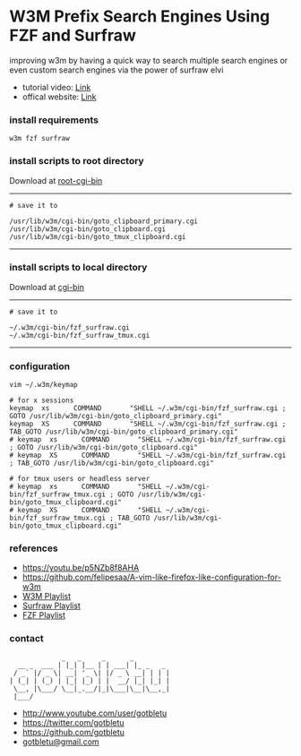 # W3M Prefix Search Engines Using FZF and Surfraw
improving w3m by having a quick way to search multiple search engines or even custom search engines via the power of surfraw elvi

* tutorial video: [Link](https://youtu.be/p5NZb8f8AHA)
* offical website: [Link](https://www.youtube.com/user/gotbletu)

### install requirements
    w3m fzf surfraw

### install scripts to root directory
Download at [root-cgi-bin](w3m_plugins/root-cgi-bin)
    
---- 
    # save it to 
    
    /usr/lib/w3m/cgi-bin/goto_clipboard_primary.cgi
    /usr/lib/w3m/cgi-bin/goto_clipboard.cgi
    /usr/lib/w3m/cgi-bin/goto_tmux_clipboard.cgi
---- 
    
### install scripts to local directory
Download at [cgi-bin](w3m_plugins/cgi-bin)
    
---- 
    # save it to 
    
    ~/.w3m/cgi-bin/fzf_surfraw.cgi
    ~/.w3m/cgi-bin/fzf_surfraw_tmux.cgi
---- 

### configuration
    vim ~/.w3m/keymap
    
    # for x sessions
    keymap  xs      COMMAND       "SHELL ~/.w3m/cgi-bin/fzf_surfraw.cgi ; GOTO /usr/lib/w3m/cgi-bin/goto_clipboard_primary.cgi"
    keymap  XS      COMMAND       "SHELL ~/.w3m/cgi-bin/fzf_surfraw.cgi ; TAB_GOTO /usr/lib/w3m/cgi-bin/goto_clipboard_primary.cgi"
    # keymap  xs      COMMAND       "SHELL ~/.w3m/cgi-bin/fzf_surfraw.cgi ; GOTO /usr/lib/w3m/cgi-bin/goto_clipboard.cgi"
    # keymap  XS      COMMAND       "SHELL ~/.w3m/cgi-bin/fzf_surfraw.cgi ; TAB_GOTO /usr/lib/w3m/cgi-bin/goto_clipboard.cgi"
    
    # for tmux users or headless server
    # keymap  xs      COMMAND       "SHELL ~/.w3m/cgi-bin/fzf_surfraw_tmux.cgi ; GOTO /usr/lib/w3m/cgi-bin/goto_tmux_clipboard.cgi"
    # keymap  XS      COMMAND       "SHELL ~/.w3m/cgi-bin/fzf_surfraw_tmux.cgi ; TAB_GOTO /usr/lib/w3m/cgi-bin/goto_tmux_clipboard.cgi"
    

### references
- https://youtu.be/p5NZb8f8AHA
- https://github.com/felipesaa/A-vim-like-firefox-like-configuration-for-w3m
- [W3M Playlist](https://www.youtube.com/playlist?list=PLqv94xWU9zZ35Yv0s6zMID5JoS8qu19Kh)
- [Surfraw Playlist](https://www.youtube.com/playlist?list=PLqv94xWU9zZ2e-lDbmBpdASA6A6JF4Nyz)
- [FZF Playlist](https://www.youtube.com/playlist?list=PLqv94xWU9zZ2fMsMMDF4PjtNHCeBFbggD)

### contact

                 _   _     _      _         
      __ _  ___ | |_| |__ | | ___| |_ _   _ 
     / _` |/ _ \| __| '_ \| |/ _ \ __| | | |
    | (_| | (_) | |_| |_) | |  __/ |_| |_| |
     \__, |\___/ \__|_.__/|_|\___|\__|\__,_|
     |___/                                  

- http://www.youtube.com/user/gotbletu
- https://twitter.com/gotbletu
- https://github.com/gotbletu
- gotbletu@gmail.com


